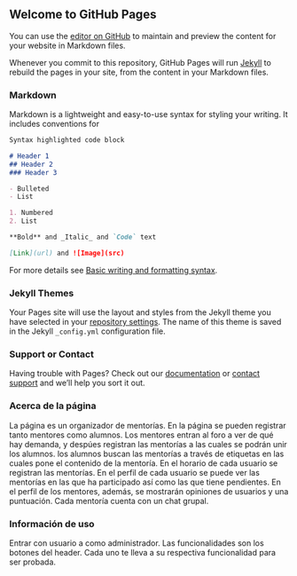 ## Welcome to GitHub Pages

You can use the [editor on GitHub](https://github.com/manuespi/cementor.github.io/edit/main/README.md) to maintain and preview the content for your website in Markdown files.

Whenever you commit to this repository, GitHub Pages will run [Jekyll](https://jekyllrb.com/) to rebuild the pages in your site, from the content in your Markdown files.

### Markdown

Markdown is a lightweight and easy-to-use syntax for styling your writing. It includes conventions for

```markdown
Syntax highlighted code block

# Header 1
## Header 2
### Header 3

- Bulleted
- List

1. Numbered
2. List

**Bold** and _Italic_ and `Code` text

[Link](url) and ![Image](src)
```

For more details see [Basic writing and formatting syntax](https://docs.github.com/en/github/writing-on-github/getting-started-with-writing-and-formatting-on-github/basic-writing-and-formatting-syntax).

### Jekyll Themes

Your Pages site will use the layout and styles from the Jekyll theme you have selected in your [repository settings](https://github.com/manuespi/cementor.github.io/settings/pages). The name of this theme is saved in the Jekyll `_config.yml` configuration file.

### Support or Contact

Having trouble with Pages? Check out our [documentation](https://docs.github.com/categories/github-pages-basics/) or [contact support](https://support.github.com/contact) and we’ll help you sort it out.


### Acerca de la página

La página es un organizador de mentorías.
En la página se pueden registrar tanto mentores como alumnos.
Los mentores entran al foro a ver de qué hay demanda, y despúes registran las mentorías a las cuales se podrán unir los alumnos.
los alumnos buscan las mentorías a través de etiquetas en las cuales pone el contenido de la mentoría.
En el horario de cada usuario se registran las mentorías. En el perfil de cada usuario se puede ver las mentorías en las que ha participado así como las que tiene pendientes. En el perfil de los mentores, además, se mostrarán opiniones de usuarios y una puntuación.
Cada mentoría cuenta con un chat grupal.


### Información de uso

Entrar con usuario a como administrador.
Las funcionalidades son los botones del header. Cada uno te lleva a su respectiva funcionalidad para ser probada.


